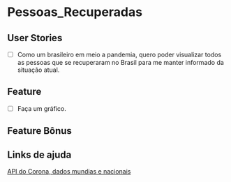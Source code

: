 # Pessoas_Recuperadas

## User Stories
-   [ ] Como um brasileiro em meio a pandemia, quero poder visualizar todos as pessoas que se recuperaram no Brasil para me manter informado da situação atual.

## Feature
-   [ ] Faça um gráfico.

## Feature Bônus

## Links de ajuda
[API do Corona, dados mundias e nacionais](https://github.com/devarthurribeiro/covid19-brazil-api)
